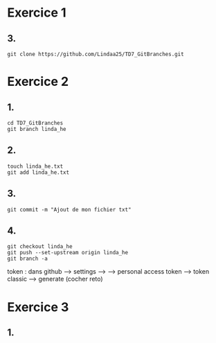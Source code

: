 # Exercice 1

## 3.

```
git clone https://github.com/Lindaa25/TD7_GitBranches.git
```

# Exercice 2

## 1.
```
cd TD7_GitBranches
git branch linda_he
```
## 2.
```
touch linda_he.txt
git add linda_he.txt
```
## 3.
```
git commit -m "Ajout de mon fichier txt"
```
## 4.
```
git checkout linda_he
git push --set-upstream origin linda_he
git branch -a
```
token : dans github --> settings --> <developer settings> --> personal access token --> token classic --> generate (cocher reto)
  
# Exercice 3
  
## 1.




